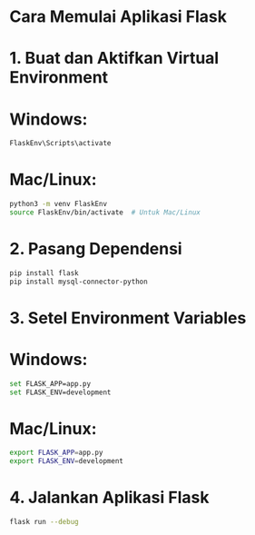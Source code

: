 # Cara Memulai Aplikasi Flask

# 1. Buat dan Aktifkan Virtual Environment
# Windows:
```bash
FlaskEnv\Scripts\activate
```
# Mac/Linux:
```bash
python3 -m venv FlaskEnv
source FlaskEnv/bin/activate  # Untuk Mac/Linux
```
# 2. Pasang Dependensi
```bash
pip install flask
pip install mysql-connector-python
```
# 3. Setel Environment Variables
# Windows:
```bash
set FLASK_APP=app.py
set FLASK_ENV=development
```
# Mac/Linux:
```bash
export FLASK_APP=app.py
export FLASK_ENV=development
```
# 4. Jalankan Aplikasi Flask
```bash
flask run --debug
```
